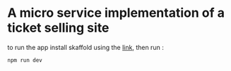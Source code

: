 # A micro service implementation of a ticket selling site

to run the app
install skaffold using the [link](https://skaffold.dev/docs/install/), then run :

```
npm run dev
```
